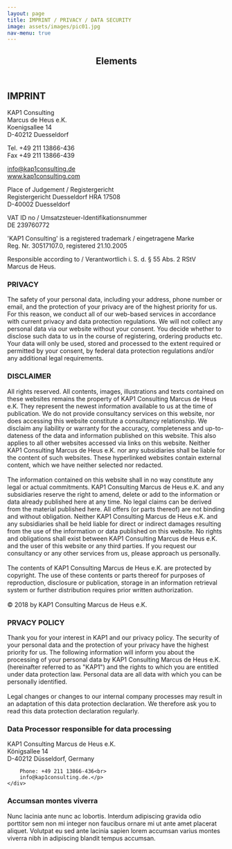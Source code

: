 ```yaml
---
layout: page
title: IMPRINT / PRIVACY / DATA SECURITY
image: assets/images/pic01.jpg
nav-menu: true
---
```


<!-- Main -->
<div id="main" class="alt">

<!-- One -->
<section id="one">
	<div class="inner">
		<header class="major">
			<h1>Elements</h1>
		</header>

<!-- Content -->
<h2 id="content">IMPRINT</h2>
<p>KAP1 Consulting<br>
Marcus de Heus e.K.<br>
Koenigsallee 14<br>
D-40212 Duesseldorf

Tel. +49 211 13866-436<br>
Fax +49 211 13866-439

info@kap1consulting.de<br>
www.kap1consulting.com

Place of Judgement / Registergericht<br>
Registergericht Duesseldorf HRA 17508<br>
D-40002 Duesseldorf

VAT ID no / Umsatzsteuer-Identifikationsnummer<br>
DE 239760772

'KAP1 Consulting' is a registered trademark / eingetragene Marke<br>
Reg. Nr. 30517107.0, registered 21.10.2005

Responsible according to / Verantwortlich i. S. d. § 55 Abs. 2 RStV<br>
Marcus de Heus.</p>
<div class="row">
	<div class="6u 12u$(small)">
		<h3>PRIVACY</h3>
		<p>The safety of your personal data, including your address, phone number or email, and the protection of your privacy are of the highest priority for us. For this reason, we conduct all of our web-based services in accordance with current privacy and data protection regulations.
We will not collect any personal data via our website without your consent. You decide whether to disclose such data to us in the course of registering, ordering products etc. Your data will only be used, stored and processed to the extent required or permitted by your consent, by federal data protection regulations and/or any additional legal requirements.</p>
	</div>
	<div class="6u$ 12u$(small)">
		<h3>DISCLAIMER</h3>
		<p>All rights reserved. All contents, images, illustrations and texts contained on these websites remains the property of KAP1 Consulting Marcus de Heus e.K. They represent the newest information available to us at the time of publication. We do not provide consultancy services on this website, nor does accessing this website constitute a consultancy relationship. We disclaim any liability or warranty for the accuracy, completeness and up-to-dateness of the data and information published on this website. This also applies to all other websites accessed via links on this website. Neither KAP1 Consulting Marcus de Heus e.K. nor any subsidiaries shall be liable for the content of such websites. These hyperlinked websites contain external content, which we have neither selected nor redacted.<br>
<br>
The information contained on this website shall in no way constitute any legal or actual commitments. KAP1 Consulting Marcus de Heus e.K. and any subsidiaries reserve the right to amend, delete or add to the information or data already published here at any time. No legal claims can be derived from the material published here. All offers (or parts thereof) are not binding and without obligation. Neither KAP1 Consulting Marcus de Heus e.K. and any subsidiaries shall be held liable for direct or indirect damages resulting from the use of the information or data published on this website. No rights and obligations shall exist between KAP1 Consulting Marcus de Heus e.K. and the user of this website or any third parties. If you request our consultancy or any other services from us, please approach us personally.<br>
<br>
The contents of KAP1 Consulting Marcus de Heus e.K. are protected by copyright. The use of these contents or parts thereof for purposes of reproduction, disclosure or publication, storage in an information retrieval system or further distribution requires prior written authorization.<br>
<br>
© 2018 by KAP1 Consulting Marcus de Heus e.K.</p>
	</div>
	<!-- Break -->
	<div class="4u 12u$(medium)">
		<h3>PRVACY POLICY</h3>
		<p>Thank you for your interest in KAP1 and our privacy policy. The security of your personal data and the protection of your privacy have the highest priority for us. The following information will inform you about the processing of your personal data by KAP1 Consulting Marcus de Heus e.K. (hereinafter referred to as "KAP1") and the rights to which you are entitled under data protection law. Personal data are all data with which you can be personally identified.<br>
<br>
Legal changes or changes to our internal company processes may result in an adaptation of this data protection declaration. We therefore ask you to read this data protection declaration regularly.</p>
	</div>
	<div class="4u 12u$(medium)">
		<h3>Data Processor responsible for data processing</h3>
		<p>KAP1 Consulting Marcus de Heus e.K.<br>
		Königsallee 14<br>
		D-40212 Düsseldorf, Germany<br>

		Phone: +49 211 13866-436<br>
		info@kap1consulting.de.</p>
	</div>
</div>
	<div class="4u$ 12u$(medium)">
		<h3>Accumsan montes viverra</h3>
		<p>Nunc lacinia ante nunc ac lobortis. Interdum adipiscing gravida odio porttitor sem non mi integer non faucibus ornare mi ut ante amet placerat aliquet. Volutpat eu sed ante lacinia sapien lorem accumsan varius montes viverra nibh in adipiscing blandit tempus accumsan.</p>
	</div>
</div>

